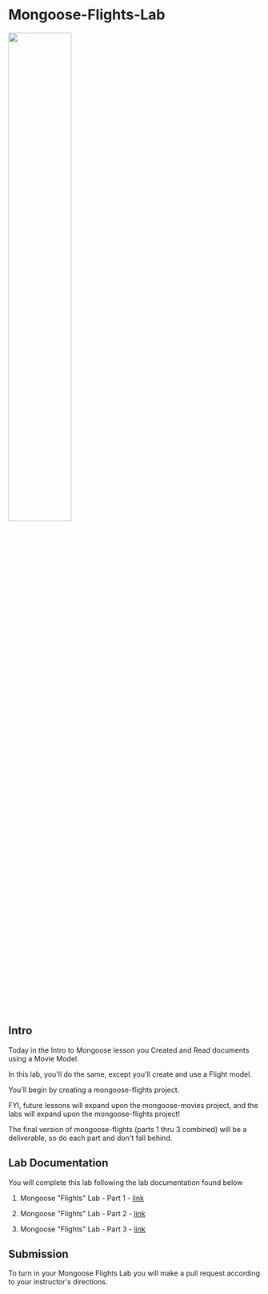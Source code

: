 # Mongoose-Flights-Lab

<img src="https://i.imgur.com/Y74xxoD.jpg" style="width: 50%;" />

## Intro
Today in the Intro to Mongoose lesson you Created and Read documents using a Movie Model.

In this lab, you'll do the same, except you'll create and use a Flight model.

You'll begin by creating a mongoose-flights project.

FYI, future lessons will expand upon the mongoose-movies project, and the labs will expand upon the mongoose-flights project!

The final version of mongoose-flights (parts 1 thru 3 combined) will be a deliverable, so do each part and don't fall behind.


## Lab Documentation

You will complete this lab following the lab documentation found below

1. Mongoose "Flights" Lab - Part 1 - [link]()

2. Mongoose "Flights" Lab - Part 2 - [link]()

3. Mongoose "Flights" Lab - Part 3 - [link](https://www.notion.so/Mongoose-Flights-Lab-Pt-3-0a5a60fdabb94068b649c3ee7657abdd)

## Submission

To turn in your Mongoose Flights Lab you will make a pull request according to your instructor's directions.
